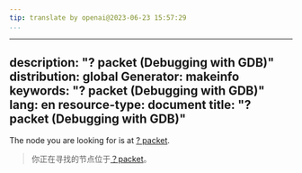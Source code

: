 ```yaml
---
tip: translate by openai@2023-06-23 15:57:29
...
```

---
description: "? packet (Debugging with GDB)"
distribution: global
Generator: makeinfo
keywords: "? packet (Debugging with GDB)"
lang: en
resource-type: document
title: "? packet (Debugging with GDB)"
---

The node you are looking for is at [? packet](Packets.html#g_t_003f-packet).

> 你正在寻找的节点位于[？packet](Packets.html#g_t_003f-packet)。
